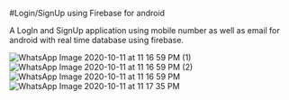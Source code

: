 #Login/SignUp using Firebase for android

A LogIn and SignUp application using mobile number as well as email for android with real time database using firebase.

![WhatsApp Image 2020-10-11 at 11 16 59 PM (1)](https://user-images.githubusercontent.com/69712646/95686111-934dd780-0c19-11eb-8204-129fa1d42593.jpeg)
![WhatsApp Image 2020-10-11 at 11 16 59 PM (2)](https://user-images.githubusercontent.com/69712646/95686113-947f0480-0c19-11eb-8bd1-a1054a72f18c.jpeg)
![WhatsApp Image 2020-10-11 at 11 16 59 PM](https://user-images.githubusercontent.com/69712646/95686114-96e15e80-0c19-11eb-8fcb-f019520d6d4b.jpeg)
![WhatsApp Image 2020-10-11 at 11 17 35 PM](https://user-images.githubusercontent.com/69712646/95686116-98ab2200-0c19-11eb-94e9-6609667eae8c.jpeg)
